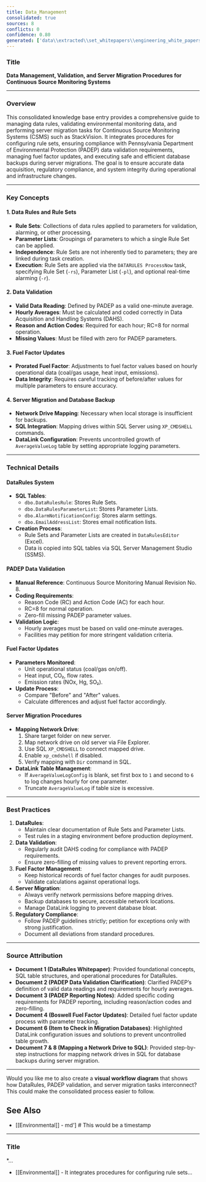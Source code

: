 ```yaml
---
title: Data_Management
consolidated: true
sources: 8
conflicts: 0
confidence: 0.80
generated: ['data\\extracted\\set_whitepapers\\engineering_white_papers_WhitePapers_DataRules_DataRulesWhitepaperrev1docx_b06ed322.md', 'data\\extracted\\set_whitepapers\\engineering_white_papers_WhitePapers_PADEPRev8_Data_Validation-Rev_8-030712-Cleanpdf_93c395c0.md', 'data\\extracted\\set_whitepapers\\engineering_white_papers_WhitePapers_PADEPRev8_PADEPReportingNotesdocx_9a31f1eb.md', 'data\\extracted\\set_whitepapers\\engineering_white_papers_WhitePapers_ProratedFuelFactor_COAL_Boswell_Fuel_Factor_Updates_U4_Hourly_Dataxls_21987164.md', 'data\\extracted\\set_whitepapers\\engineering_white_papers_WhitePapers_SampleTests_ECMPSTestHistorypdf_95059768.md', 'data\\extracted\\set_whitepapers\\engineering_white_papers_WhitePapers_ServerMigration_Item_To_Check_In_Migration_Databasesmsg_5a0c6fad.md', 'data\\extracted\\set_whitepapers\\engineering_white_papers_WhitePapers_ServerMigration_MappingaNetworkDrivetoSQLforDatabaseBackupsdocx_0ef1e6a2.md', 'data\\extracted\\set_whitepapers\\engineering_white_papers_WhitePapers_SQL_MappingaNetworkDrivetoSQLforDatabaseBackupsdocx_8eda1cfb.md']  # This would be a timestamp
---
```


### Title
**Data Management, Validation, and Server Migration Procedures for Continuous Source Monitoring Systems**

---

### Overview
This consolidated knowledge base entry provides a comprehensive guide to managing data rules, validating environmental monitoring data, and performing server migration tasks for Continuous Source Monitoring Systems (CSMS) such as StackVision. It integrates procedures for configuring rule sets, ensuring compliance with Pennsylvania Department of Environmental Protection (PADEP) data validation requirements, managing fuel factor updates, and executing safe and efficient database backups during server migrations. The goal is to ensure accurate data acquisition, regulatory compliance, and system integrity during operational and infrastructure changes.

---

### Key Concepts

#### 1. **Data Rules and Rule Sets**
- **Rule Sets**: Collections of data rules applied to parameters for validation, alarming, or other processing.
- **Parameter Lists**: Groupings of parameters to which a single Rule Set can be applied.
- **Independence**: Rule Sets are not inherently tied to parameters; they are linked during task creation.
- **Execution**: Rule Sets are applied via the `DATARULES ProcessNow` task, specifying Rule Set (`-rs`), Parameter List (`-pl`), and optional real-time alarming (`-r`).

#### 2. **Data Validation**
- **Valid Data Reading**: Defined by PADEP as a valid one-minute average.
- **Hourly Averages**: Must be calculated and coded correctly in Data Acquisition and Handling Systems (DAHS).
- **Reason and Action Codes**: Required for each hour; RC=8 for normal operation.
- **Missing Values**: Must be filled with zero for PADEP parameters.

#### 3. **Fuel Factor Updates**
- **Prorated Fuel Factor**: Adjustments to fuel factor values based on hourly operational data (coal/gas usage, heat input, emissions).
- **Data Integrity**: Requires careful tracking of before/after values for multiple parameters to ensure accuracy.

#### 4. **Server Migration and Database Backup**
- **Network Drive Mapping**: Necessary when local storage is insufficient for backups.
- **SQL Integration**: Mapping drives within SQL Server using `XP_CMDSHELL` commands.
- **DataLink Configuration**: Prevents uncontrolled growth of `AverageValueLog` table by setting appropriate logging parameters.

---

### Technical Details

#### DataRules System
- **SQL Tables**:
  - `dbo.DataRulesRule`: Stores Rule Sets.
  - `dbo.DataRulesParameterList`: Stores Parameter Lists.
  - `dbo.AlarmNotificationConfig`: Stores alarm settings.
  - `dbo.EmailAddressList`: Stores email notification lists.
- **Creation Process**:
  - Rule Sets and Parameter Lists are created in `DataRulesEditor` (Excel).
  - Data is copied into SQL tables via SQL Server Management Studio (SSMS).

#### PADEP Data Validation
- **Manual Reference**: Continuous Source Monitoring Manual Revision No. 8.
- **Coding Requirements**:
  - Reason Code (RC) and Action Code (AC) for each hour.
  - RC=8 for normal operation.
  - Zero-fill missing PADEP parameter values.
- **Validation Logic**:
  - Hourly averages must be based on valid one-minute averages.
  - Facilities may petition for more stringent validation criteria.

#### Fuel Factor Updates
- **Parameters Monitored**:
  - Unit operational status (coal/gas on/off).
  - Heat input, CO₂, flow rates.
  - Emission rates (NOx, Hg, SO₂).
- **Update Process**:
  - Compare "Before" and "After" values.
  - Calculate differences and adjust fuel factor accordingly.

#### Server Migration Procedures
- **Mapping Network Drive**:
  1. Share target folder on new server.
  2. Map network drive on old server via File Explorer.
  3. Use SQL `XP_CMDSHELL` to connect mapped drive.
  4. Enable `xp_cmdshell` if disabled.
  5. Verify mapping with `Dir` command in SQL.
- **DataLink Table Management**:
  - If `AverageValueLogConfig` is blank, set first box to `1` and second to `6` to log changes hourly for one parameter.
  - Truncate `AverageValueLog` if table size is excessive.

---

### Best Practices
1. **DataRules**:
   - Maintain clear documentation of Rule Sets and Parameter Lists.
   - Test rules in a staging environment before production deployment.
2. **Data Validation**:
   - Regularly audit DAHS coding for compliance with PADEP requirements.
   - Ensure zero-filling of missing values to prevent reporting errors.
3. **Fuel Factor Management**:
   - Keep historical records of fuel factor changes for audit purposes.
   - Validate calculations against operational logs.
4. **Server Migration**:
   - Always verify network permissions before mapping drives.
   - Backup databases to secure, accessible network locations.
   - Manage DataLink logging to prevent database bloat.
5. **Regulatory Compliance**:
   - Follow PADEP guidelines strictly; petition for exceptions only with strong justification.
   - Document all deviations from standard procedures.

---

### Source Attribution
- **Document 1 (DataRules Whitepaper)**: Provided foundational concepts, SQL table structures, and operational procedures for DataRules.
- **Document 2 (PADEP Data Validation Clarification)**: Clarified PADEP’s definition of valid data readings and requirements for hourly averages.
- **Document 3 (PADEP Reporting Notes)**: Added specific coding requirements for PADEP reporting, including reason/action codes and zero-filling.
- **Document 4 (Boswell Fuel Factor Updates)**: Detailed fuel factor update process with parameter tracking.
- **Document 6 (Item to Check in Migration Databases)**: Highlighted DataLink configuration issues and solutions to prevent uncontrolled table growth.
- **Document 7 & 8 (Mapping a Network Drive to SQL)**: Provided step-by-step instructions for mapping network drives in SQL for database backups during server migration.

---

Would you like me to also create a **visual workflow diagram** that shows how DataRules, PADEP validation, and server migration tasks interconnect? This could make the consolidated process easier to follow.

## See Also

- [[Environmental]] - md']  # This would be a timestamp
---

### Title
*...
- [[Environmental]] - It integrates procedures for configuring rule sets...
